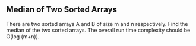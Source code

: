 ## Median of Two Sorted Arrays

There are two sorted arrays A and B of size m and n respectively. Find the median of the two sorted arrays. The overall run time complexity should be O(log (m+n)).
